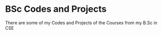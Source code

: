 # BSc Codes and Projects 

There are some of my Codes and Projects of the Courses from my B.Sc in CSE 
